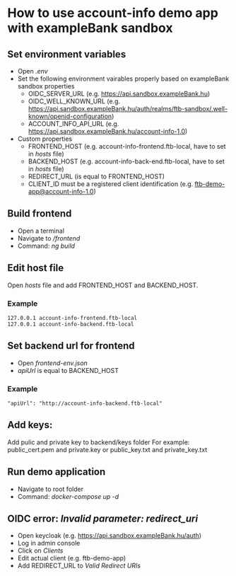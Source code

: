 # How to use account-info demo app with exampleBank sandbox

## Set environment variables

* Open *.env*
* Set the following environment vairables properly based on exampleBank sandbox properties
  * OIDC_SERVER_URL (e.g. https://api.sandbox.exampleBank.hu)
  * OIDC_WELL_KNOWN_URL (e.g. https://api.sandbox.exampleBank.hu/auth/realms/ftb-sandbox/.well-known/openid-configuration)
  * ACCOUNT_INFO_API_URL (e.g. https://api.sandbox.exampleBank.hu/account-info-1.0)
* Custom properties
  * FRONTEND_HOST (e.g. account-info-frontend.ftb-local, have to set in *hosts* file)
  * BACKEND_HOST (e.g. account-info-back-end.ftb-local, have to set in *hosts* file)
  * REDIRECT_URL (is equal to FRONTEND_HOST)
  * CLIENT_ID must be a registered client identification (e.g. ftb-demo-app@account-info-1.0)

## Build frontend

* Open a terminal
* Navigate to */frontend*
* Command: *ng build*

## Edit host file

Open *hosts* file and add FRONTEND_HOST and BACKEND_HOST.

### Example

```hosts file
127.0.0.1 account-info-frontend.ftb-local
127.0.0.1 account-info-backend.ftb-local
```

## Set backend url for frontend

* Open *frontend-env.json*
* *apiUrl* is equal to BACKEND_HOST

### Example

```frontend environment
"apiUrl": "http://account-info-backend.ftb-local"
```
## Add keys:
Add pulic and private key to backend/keys folder
For example: 
public_cert.pem and private.key 
or
public_key.txt and private_key.txt

## Run demo application

* Navigate to root folder
* Command: *docker-compose up -d*

## OIDC error: *Invalid parameter: redirect_uri*

* Open keycloak (e.g. https://api.sandbox.exampleBank.hu/auth)
* Log in admin console
* Click on *Clients*
* Edit actual client (e.g. ftb-demo-app)
* Add REDIRECT_URL to *Valid Redirect URIs*